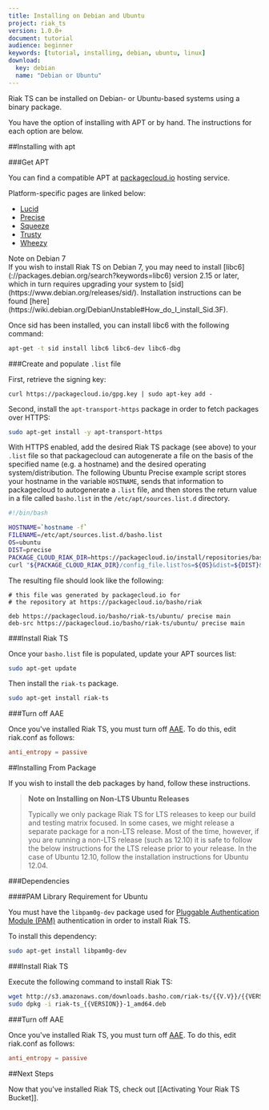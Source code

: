 ```yaml
---
title: Installing on Debian and Ubuntu
project: riak_ts
version: 1.0.0+
document: tutorial
audience: beginner
keywords: [tutorial, installing, debian, ubuntu, linux]
download:
  key: debian
  name: "Debian or Ubuntu"
---
```


[packagecloud]: https://packagecloud.io/basho/riak?filter=debs
[AAE]: http://docs.basho.com/riak/2.1.1/theory/concepts/aae/
[riak security]: http://docs.basho.com/riak/2.1.1/ops/running/authz/

Riak TS can be installed on Debian- or Ubuntu-based systems using a binary
package.

You have the option of installing with APT or by hand. The instructions for each option are below.

##Installing with apt

###Get APT 

You can find a compatible APT at [packagecloud.io][packagecloud]
hosting service.

Platform-specific pages are linked below:

* [Lucid](https://packagecloud.io/basho/riak/packages/ubuntu/lucid/riak-ts_{{VERSION}}-1_amd64.deb)
* [Precise](https://packagecloud.io/basho/riak/packages/ubuntu/precise/riak-ts_{{VERSION}}-1_amd64.deb)
* [Squeeze](https://packagecloud.io/basho/riak/packages/debian/squeeze/riak-ts_{{VERSION}}-1_amd64.deb)
* [Trusty](https://packagecloud.io/basho/riak/packages/ubuntu/trusty/riak-ts_{{VERSION}}-1_amd64.deb)
* [Wheezy](https://packagecloud.io/basho/riak/packages/debian/wheezy/riak-ts_{{VERSION}}-1_amd64.deb)

<div class="note">
<div class="title">Note on Debian 7</div>
If you wish to install Riak TS on Debian 7, you may need to install
[libc6](://packages.debian.org/search?keywords=libc6) version 2.15 or
later, which in turn requires upgrading your system to
[sid](https://www.debian.org/releases/sid/). Installation instructions
can be found
[here](https://wiki.debian.org/DebianUnstable#How_do_I_install_Sid.3F).

Once sid has been installed, you can install libc6 with the following
command:

```bash
apt-get -t sid install libc6 libc6-dev libc6-dbg
```
</div>

###Create and populate `.list` file

First, retrieve the signing key:

```curl
curl https://packagecloud.io/gpg.key | sudo apt-key add -
```

Second, install the `apt-transport-https` package in order to fetch packages over HTTPS:

```bash
sudo apt-get install -y apt-transport-https
```

With HTTPS enabled, add the desired Riak TS package (see above) to your
`.list` file so that packagecloud can autogenerate a file on the basis of
the specified name (e.g. a hostname) and the desired operating
system/distribution. The following Ubuntu Precise example script stores your
hostname in the variable `HOSTNAME`, sends that information to
packagecloud to autogenerate a `.list` file, and then stores the return
value in a file called `basho.list` in the
`/etc/apt/sources.list.d` directory.

```bash
#!/bin/bash

HOSTNAME=`hostname -f`
FILENAME=/etc/apt/sources.list.d/basho.list
OS=ubuntu
DIST=precise
PACKAGE_CLOUD_RIAK_DIR=https://packagecloud.io/install/repositories/basho/riak-ts
curl "${PACKAGE_CLOUD_RIAK_DIR}/config_file.list?os=${OS}&dist=${DIST}&name=${HOSTNAME}" > $FILENAME
```

The resulting file should look like the following:

```
# this file was generated by packagecloud.io for
# the repository at https://packagecloud.io/basho/riak

deb https://packagecloud.io/basho/riak-ts/ubuntu/ precise main
deb-src https://packagecloud.io/basho/riak-ts/ubuntu/ precise main
```

###Install Riak TS

Once your `basho.list` file is populated, update your APT sources
list:

```bash
sudo apt-get update
```

Then install the `riak-ts` package.

```bash
sudo apt-get install riak-ts
```

###Turn off AAE

Once you've installed Riak TS, you must turn off [AAE][AAE]. To do this, edit riak.conf as follows:

```riak.conf
anti_entropy = passive
```


##Installing From Package

If you wish to install the deb packages by hand, follow these
instructions.

>**Note on Installing on Non-LTS Ubuntu Releases**
>
>Typically we only package Riak TS for LTS releases to keep our build and
testing matrix focused.  In some cases, we might release a
separate package for a non-LTS release. Most of the time, however,
if you are running a non-LTS release (such as 12.10) it is safe to
follow the below instructions for the LTS release prior to your release.
In the case of Ubuntu 12.10, follow the installation instructions for
Ubuntu 12.04.

###Dependencies

####PAM Library Requirement for Ubuntu

You must have the `libpam0g-dev` package used for [Pluggable Authentication Module (PAM)][riak security] authentication in order to install Riak TS.

To install this dependency:

```bash
sudo apt-get install libpam0g-dev
```

###Install Riak TS 

Execute the following command to install Riak TS:

```bash
wget http://s3.amazonaws.com/downloads.basho.com/riak-ts/{{V.V}}/{{VERSION}}/ubuntu/precise/riak-ts_{{VERSION}}-1_amd64.deb
sudo dpkg -i riak-ts_{{VERSION}}-1_amd64.deb
```

###Turn off AAE

Once you've installed Riak TS, you must turn off [AAE][AAE]. To do this, edit riak.conf as follows:

```riak.conf
anti_entropy = passive
```

##Next Steps

Now that you've installed Riak TS, check out [[Activating Your Riak TS Bucket]].
